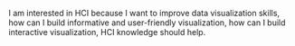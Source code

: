 I am interested in HCI because I want to improve data visualization skills, how can I build informative and user-friendly visualization, how can I build interactive visualization, HCI knowledge should help.

